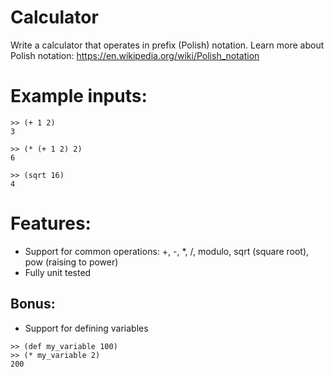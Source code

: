 Calculator
==========

Write a calculator that operates in prefix (Polish) notation. Learn more about Polish notation: https://en.wikipedia.org/wiki/Polish_notation


# Example inputs:

```
>> (+ 1 2)
3

>> (* (+ 1 2) 2)
6

>> (sqrt 16)
4
```

# Features:

- Support for common operations: +, -, *, /, modulo, sqrt (square root), pow (raising to power)
- Fully unit tested

## Bonus:
- Support for defining variables

```
>> (def my_variable 100)
>> (* my_variable 2)
200
```

